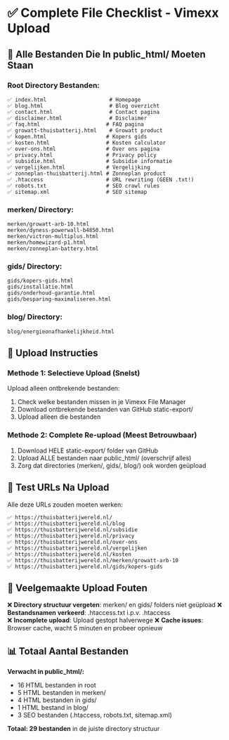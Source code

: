 # ✅ Complete File Checklist - Vimexx Upload

## 📁 Alle Bestanden Die In public_html/ Moeten Staan

### **Root Directory Bestanden:**
```
✅ index.html                    # Homepage
✅ blog.html                     # Blog overzicht  
✅ contact.html                  # Contact pagina
✅ disclaimer.html               # Disclaimer
✅ faq.html                     # FAQ pagina
✅ growatt-thuisbatterij.html    # Growatt product
✅ kopen.html                   # Kopers gids
✅ kosten.html                  # Kosten calculator
✅ over-ons.html                # Over ons pagina
✅ privacy.html                 # Privacy policy  
✅ subsidie.html                # Subsidie informatie
✅ vergelijken.html             # Vergelijking
✅ zonneplan-thuisbatterij.html # Zonneplan product
✅ .htaccess                    # URL rewriting (GEEN .txt!)
✅ robots.txt                   # SEO crawl rules
✅ sitemap.xml                  # SEO sitemap
```

### **merken/ Directory:**
```
merken/growatt-arb-10.html
merken/dyness-powerwall-b4850.html  
merken/victron-multiplus.html
merken/homewizard-p1.html
merken/zonneplan-battery.html
```

### **gids/ Directory:**
```  
gids/kopers-gids.html
gids/installatie.html
gids/onderhoud-garantie.html
gids/besparing-maximaliseren.html
```

### **blog/ Directory:**
```
blog/energieonafhankelijkheid.html
```

## 🔧 **Upload Instructies**

### **Methode 1: Selectieve Upload (Snelst)**
Upload alleen ontbrekende bestanden:
1. Check welke bestanden missen in je Vimexx File Manager
2. Download ontbrekende bestanden van GitHub static-export/
3. Upload alleen die bestanden

### **Methode 2: Complete Re-upload (Meest Betrouwbaar)**  
1. Download HELE static-export/ folder van GitHub
2. Upload ALLE bestanden naar public_html/ (overschrijf alles)
3. Zorg dat directories (merken/, gids/, blog/) ook worden geüpload

## 🧪 **Test URLs Na Upload**

Alle deze URLs zouden moeten werken:
```
✅ https://thuisbatterijwereld.nl/
✅ https://thuisbatterijwereld.nl/blog
✅ https://thuisbatterijwereld.nl/subsidie  
✅ https://thuisbatterijwereld.nl/privacy
✅ https://thuisbatterijwereld.nl/over-ons
✅ https://thuisbatterijwereld.nl/vergelijken
✅ https://thuisbatterijwereld.nl/kosten
✅ https://thuisbatterijwereld.nl/merken/growatt-arb-10
✅ https://thuisbatterijwereld.nl/gids/kopers-gids
```

## 🚨 **Veelgemaakte Upload Fouten**

❌ **Directory structuur vergeten**: merken/ en gids/ folders niet geüpload
❌ **Bestandsnamen verkeerd**: .htaccess.txt i.p.v. .htaccess  
❌ **Incomplete upload**: Upload gestopt halverwege
❌ **Cache issues**: Browser cache, wacht 5 minuten en probeer opnieuw

## 📊 **Totaal Aantal Bestanden**

**Verwacht in public_html/:**
- 16 HTML bestanden in root
- 5 HTML bestanden in merken/  
- 4 HTML bestanden in gids/
- 1 HTML bestand in blog/
- 3 SEO bestanden (.htaccess, robots.txt, sitemap.xml)

**Totaal: 29 bestanden** in de juiste directory structuur